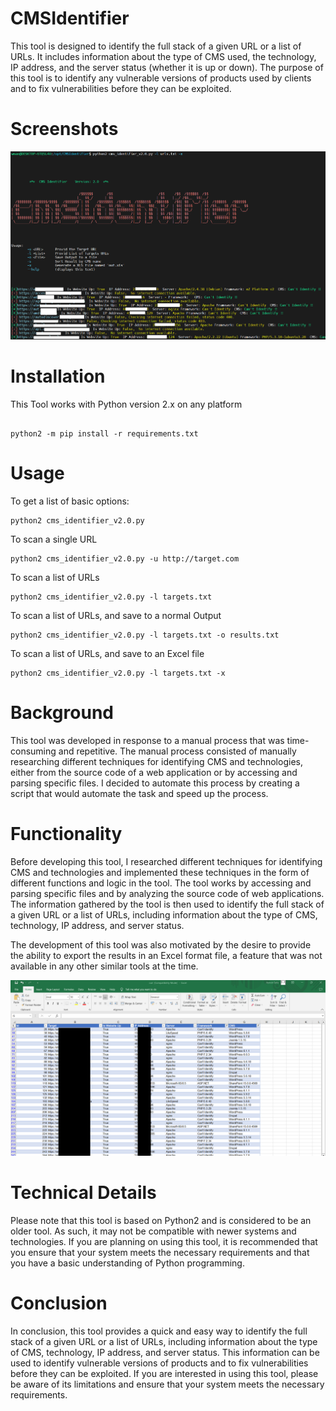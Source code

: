 # CMSIdentifier


This tool is designed to identify the full stack of a given URL or a list of URLs. It includes information about the type of CMS used, the technology, IP address, and the server status (whether it is up or down). The purpose of this tool is to identify any vulnerable versions of products used by clients and to fix vulnerabilities before they can be exploited.


# Screenshots

![image](img/1.png)



# Installation

This Tool works with Python version 2.x on any platform

```

python2 -m pip install -r requirements.txt
```

# Usage

To get a list of basic options:

```
python2 cms_identifier_v2.0.py
```

To scan a single URL

```
python2 cms_identifier_v2.0.py -u http://target.com
```

To scan a list of URLs

```
python2 cms_identifier_v2.0.py -l targets.txt

```

To scan a list of URLs, and save to a normal Output

```
python2 cms_identifier_v2.0.py -l targets.txt -o results.txt
```

To scan a list of URLs, and save to an Excel file

```
python2 cms_identifier_v2.0.py -l targets.txt -x
```


# Background
This tool was developed in response to a manual process that was time-consuming and repetitive. The manual process consisted of manually researching different techniques for identifying CMS and technologies, either from the source code of a web application or by accessing and parsing specific files. I decided to automate this process by creating a script that would automate the task and speed up the process.


# Functionality
Before developing this tool, I researched different techniques for identifying CMS and technologies and implemented these techniques in the form of different functions and logic in the tool. The tool works by accessing and parsing specific files and by analyzing the source code of web applications. The information gathered by the tool is then used to identify the full stack of a given URL or a list of URLs, including information about the type of CMS, technology, IP address, and server status.




The development of this tool was also motivated by the desire to provide the ability to export the results in an Excel format file, a feature that was not available in any other similar tools at the time.

![image](img/2.png)



# Technical Details
Please note that this tool is based on Python2 and is considered to be an older tool. As such, it may not be compatible with newer systems and technologies. If you are planning on using this tool, it is recommended that you ensure that your system meets the necessary requirements and that you have a basic understanding of Python programming.

# Conclusion
In conclusion, this tool provides a quick and easy way to identify the full stack of a given URL or a list of URLs, including information about the type of CMS, technology, IP address, and server status. This information can be used to identify vulnerable versions of products and to fix vulnerabilities before they can be exploited. If you are interested in using this tool, please be aware of its limitations and ensure that your system meets the necessary requirements.
